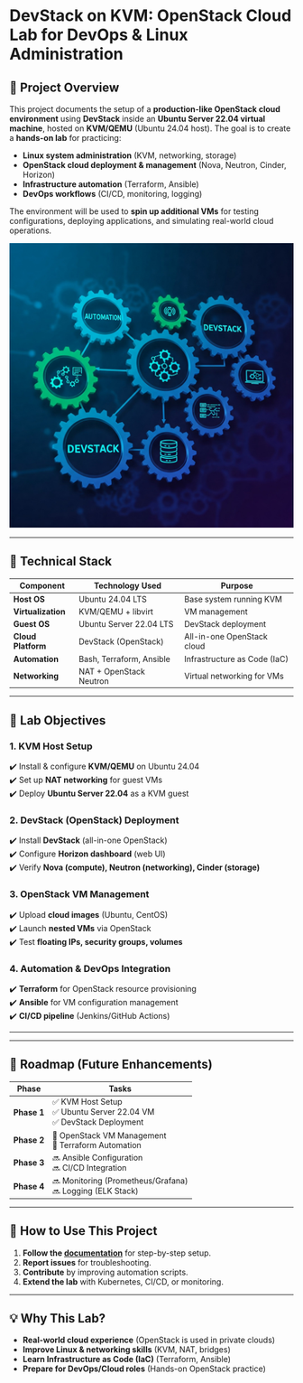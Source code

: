 # **DevStack on KVM: OpenStack Cloud Lab for DevOps & Linux Administration**  

## **📌 Project Overview**  
This project documents the setup of a **production-like OpenStack cloud environment** using **DevStack** inside an **Ubuntu Server 22.04 virtual machine**, hosted on **KVM/QEMU** (Ubuntu 24.04 host). The goal is to create a **hands-on lab** for practicing:  

- **Linux system administration** (KVM, networking, storage)  
- **OpenStack cloud deployment & management** (Nova, Neutron, Cinder, Horizon)  
- **Infrastructure automation** (Terraform, Ansible)  
- **DevOps workflows** (CI/CD, monitoring, logging)  

The environment will be used to **spin up additional VMs** for testing configurations, deploying applications, and simulating real-world cloud operations.


![Display Me](https://github.com/AhmadMWaddah/DevOps-Cloud-Linux-BootCamp/blob/master/AMW%20DevOps%20DevStack%20Linux.jpeg)

---

## **🔧 Technical Stack**  

| **Component**       | **Technology Used**          | **Purpose** |
|---------------------|-----------------------------|-------------|
| **Host OS**         | Ubuntu 24.04 LTS            | Base system running KVM |
| **Virtualization**  | KVM/QEMU + libvirt          | VM management |
| **Guest OS**        | Ubuntu Server 22.04 LTS     | DevStack deployment |
| **Cloud Platform**  | DevStack (OpenStack)        | All-in-one OpenStack cloud |
| **Automation**      | Bash, Terraform, Ansible    | Infrastructure as Code (IaC) |
| **Networking**      | NAT + OpenStack Neutron     | Virtual networking for VMs |

---

## **🎯 Lab Objectives**  

### **1. KVM Host Setup**  
✔️ Install & configure **KVM/QEMU** on Ubuntu 24.04  
✔️ Set up **NAT networking** for guest VMs  
✔️ Deploy **Ubuntu Server 22.04** as a KVM guest  

### **2. DevStack (OpenStack) Deployment**  
✔️ Install **DevStack** (all-in-one OpenStack)  
✔️ Configure **Horizon dashboard** (web UI)  
✔️ Verify **Nova (compute), Neutron (networking), Cinder (storage)**  

### **3. OpenStack VM Management**  
✔️ Upload **cloud images** (Ubuntu, CentOS)  
✔️ Launch **nested VMs** via OpenStack  
✔️ Test **floating IPs, security groups, volumes**  

### **4. Automation & DevOps Integration**  
✔️ **Terraform** for OpenStack resource provisioning  
✔️ **Ansible** for VM configuration management  
✔️ **CI/CD pipeline** (Jenkins/GitHub Actions)  

---
---

## **🚀 Roadmap (Future Enhancements)**  

| **Phase**       | **Tasks** |
|----------------|-----------|
| **Phase 1**    | ✅ KVM Host Setup <br> ✅ Ubuntu Server 22.04 VM <br> ✅ DevStack Deployment |
| **Phase 2**    | 🔄 OpenStack VM Management <br> 🔄 Terraform Automation |
| **Phase 3**    | 🔜 Ansible Configuration <br> 🔜 CI/CD Integration |
| **Phase 4**    | 🔜 Monitoring (Prometheus/Grafana) <br> 🔜 Logging (ELK Stack) |

---

## **📝 How to Use This Project**  

1. **Follow the [documentation](/docs/)** for step-by-step setup.  
2. **Report issues** for troubleshooting.  
3. **Contribute** by improving automation scripts.  
4. **Extend the lab** with Kubernetes, CI/CD, or monitoring.  

---

## **💡 Why This Lab?**  
- **Real-world cloud experience** (OpenStack is used in private clouds)  
- **Improve Linux & networking skills** (KVM, NAT, bridges)  
- **Learn Infrastructure as Code (IaC)** (Terraform, Ansible)  
- **Prepare for DevOps/Cloud roles** (Hands-on OpenStack practice)  
